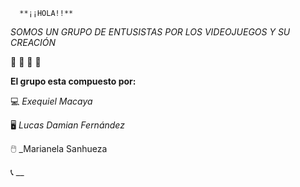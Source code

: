       **¡¡HOLA!!**

_SOMOS UN GRUPO DE ENTUSISTAS POR LOS VIDEOJUEGOS Y SU CREACIÓN_

🤖 🤖 🤖 🤖

**El grupo esta compuesto por:**

💻 _Exequiel Macaya_

🖥️ _Lucas Damian Fernández_

🖱️ _Marianela Sanhueza

📞 __
